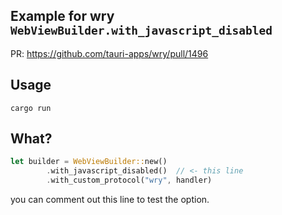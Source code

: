 ## Example for wry `WebViewBuilder.with_javascript_disabled`

PR: https://github.com/tauri-apps/wry/pull/1496

## Usage

```
cargo run
```

## What?

```rs
let builder = WebViewBuilder::new()
        .with_javascript_disabled()  // <- this line
        .with_custom_protocol("wry", handler)
```

you can comment out this line to test the option.
